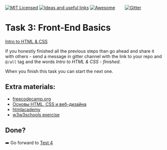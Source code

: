 [![MIT Licensed][icon-mit]][license]
[![Ideas and useful links][icon-ideas]][ideas]
[![Awesome][icon-awesome]][awesome]
&nbsp;&nbsp;&nbsp;&nbsp;&nbsp;&nbsp;
[![Gitter][icon-chat]][chat]

# Task 3: Front-End Basics

[Intro to HTML & CSS](https://www.udacity.com/course/intro-to-html-and-css--ud304)

If you honestly finished all the previous steps than go ahead and share it with others - send a message in gitter channel with the link to your repo and `@/all` tag and the words _Intro to HTML & CSS - finished_.

When you finish this task you can start the next one.

## Extra materials:

- [freecodecamp.org](https://www.freecodecamp.org)
- [Основы HTML, CSS и веб-дизайна](https://ru.hexlet.io/courses/html)
- [htmlacademy](https://htmlacademy.ru/)
- [w3w3schools exercise](https://www.w3schools.com/html/exercise.asp)

## Done?

➡️ Go forward to [Test 4](html-css-responsive.md)

[icon-chat]: https://badges.gitter.im/Kottans/frontend.svg
[icon-mit]: https://img.shields.io/badge/license-MIT-blue.svg
[icon-ideas]: https://img.shields.io/badge/google--doc-ideas-ff69b4.svg
[icon-awesome]: https://cdn.rawgit.com/sindresorhus/awesome/d7305f38d29fed78fa85652e3a63e154dd8e8829/media/badge.svg

[license]: https://github.com/Kottans/web/blob/master/LICENSE.md
[awesome]: https://github.com/sindresorhus/awesome#front-end-development
[ideas]: https://docs.google.com/spreadsheets/d/1bZJhYjK3VHOS2HmQb2Fs4aHfEBt8mp1F09j9nEEDaqE/edit#gid=818017811
[chat]: https://gitter.im/Kottans/frontend?utm_source=badge&utm_medium=badge&utm_campaign=pr-badge
